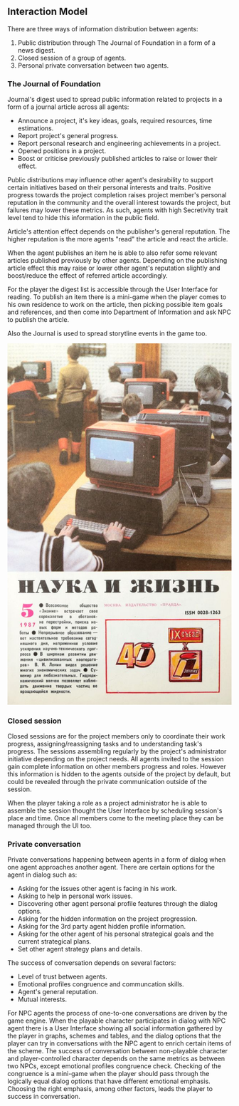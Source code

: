 ## Interaction Model

There are three ways of information distribution between agents:

  1. Public distribution through The Journal of Foundation in a form of a news digest.
  2. Closed session of a group of agents.
  3. Personal private conversation between two agents.

### The Journal of Foundation

Journal's digest used to spread public information related to projects in a form of a journal article across all agents:
  - Announce a project, it's key ideas, goals, required resources, time estimations.
  - Report project's general progress.
  - Report personal research and engineering achievements in a project.
  - Opened positions in a project.
  - Boost or criticise previously published articles to raise or lower their effect.

Public distributions may influence other agent's desirability to support certain initiatives based on their personal interests and traits. Positive progress towards the project completion raises project member's personal reputation in the community and the overall interest towards the project, but failures may lower these metrics. As such, agents with high Secretivity trait level tend to hide this information in the public field.

Article's attention effect depends on the publisher's general reputation. The higher reputation is the more agents "read" the article and react the article.

When the agent publishes an item he is able to also refer some relevant articles published previously by other agents. Depending on the publishing article effect this may raise or lower other agent's reputation slightly and boost/reduce the effect of referred article accordingly.

For the player the digest list is accessible through the User Interface for reading. To publish an item there is a mini-game when the player comes to his own residence to work on the article, then picking possible item goals and references, and then come into Department of Information and ask NPC to publish the article.

Also the Journal is used to spread storytline events in the game too.

![Journal cover](../../images/journal.jpg)

### Closed session

Closed sessions are for the project members only to coordinate their work progress, assigning/reassigning tasks and to understanding task's progress. The sessions assembling regularly by the project's administrator initiative depending on the project needs. All agents invited to the session gain complete information on other members progress and roles. However this information is hidden to the agents outside of the project by default, but could be revealed through the private communication outside of the session.

When the player taking a role as a project administrator he is able to assemble the session thought the User Interface by scheduling session's place and time. Once all members come to the meeting place they can be managed through the UI too.

### Private conversation

Private conversations happening between agents in a form of dialog when one agent approaches another agent. There are certain options for the agent in dialog such as:
  - Asking for the issues other agent is facing in his work.
  - Asking to help in personal work issues.
  - Discovering other agent personal profile features through the dialog options.
  - Asking for the hidden information on the project progression.
  - Asking for the 3rd party agent hidden profile information.
  - Asking for the other agent of his personal strategical goals and the current strategical plans.
  - Set other agent strategy plans and details.

The success of conversation depends on several factors:
  - Level of trust between agents.
  - Emotional profiles congruence and communcation skills.
  - Agent's general reputation.
  - Mutual interests.

For NPC agents the process of one-to-one conversations are driven by the game engine. When the playable character participates in dialog with NPC agent there is a User Interface showing all social information gathered by the player in graphs, schemes and tables, and the dialog options that the player can try in conversations with the NPC agent to enrich certain items of the scheme. The success of conversation between non-playable character and player-controlled character depends on the same metrics as between two NPCs, except emotional profiles congruence check. Checking of the congruence is a mini-game when the player should pass through the logically equal dialog options that have different emotional emphasis. Choosing the right emphasis, among other factors, leads the player to success in conversation.
